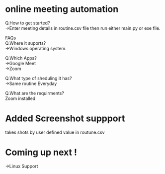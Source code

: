 # online meeting automation<br>


Q.How to get started?<br>
->Enter meeting details in routine.csv file then run either main.py or 
exe file.<br>


FAQs<br>
Q.Where it suports?<br>
->Windows operating system.<br>

Q.Which Apps?<br>
->Google Meet<br>
->Zoom<br>

Q.What type of sheduling it has?<br>
->Same routine Everyday<br>

Q.What are the requirments?<br>
Zoom installed<br>


# Added Screenshot suppport
takes shots by user defined value in routune.csv


# Coming up next ! <br>

->Linux Support<br>

